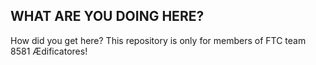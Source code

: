 ## WHAT ARE YOU DOING HERE?

How did you get here? This repository is only for members of FTC team 8581 Ædificatores!
